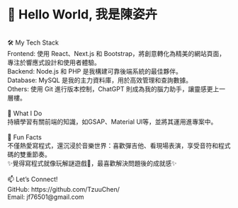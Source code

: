 <h1>👋 Hello World, 我是陳姿卉</h1>
<br>
🛠️ My Tech Stack
<br>
Frontend: 使用 React、Next.js 和 Bootstrap，將創意轉化為精美的網站頁面，專注於響應式設計和使用者體驗。
<br>
Backend: Node.js 和 PHP 是我構建可靠後端系統的最佳夥伴。
<br>
Database: MySQL 是我的主力資料庫，用於高效管理和查詢數據。
<br>
Others: 使用 Git 進行版本控制，ChatGPT 則成為我的腦力助手，讓靈感更上一層樓。
<br>
<br>
🚀 What I Do
<br>
持續學習有關前端的知識，如GSAP、Material UI等，並將其運用進專案中。
<br>
<br>
🎯 Fun Facts
<br>
不僅熱愛寫程式，還沉浸於音樂世界：喜歡彈吉他、看現場表演，享受音符和程式碼的雙重節奏。
<br>
✨覺得寫程式就像玩解謎遊戲🧩，最喜歡解決問題後的成就感✨
<br>
<br>
📫 Let’s Connect!
<br>
GitHub: https://github.com/TzuuChen/
<br>
Email: jf76501@gmail.com
